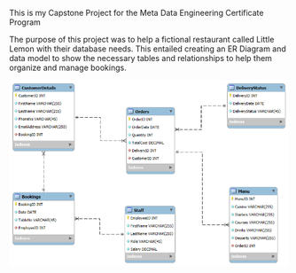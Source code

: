 This is my Capstone Project for the Meta Data Engineering Certificate Program

The purpose of this project was to help a fictional restaurant called Little Lemon with their database needs.
This entailed creating an ER Diagram and data model to show the necessary tables and relationships to help them organize and manage bookings.

 ![Data Model](LittleLemonDM.png)


